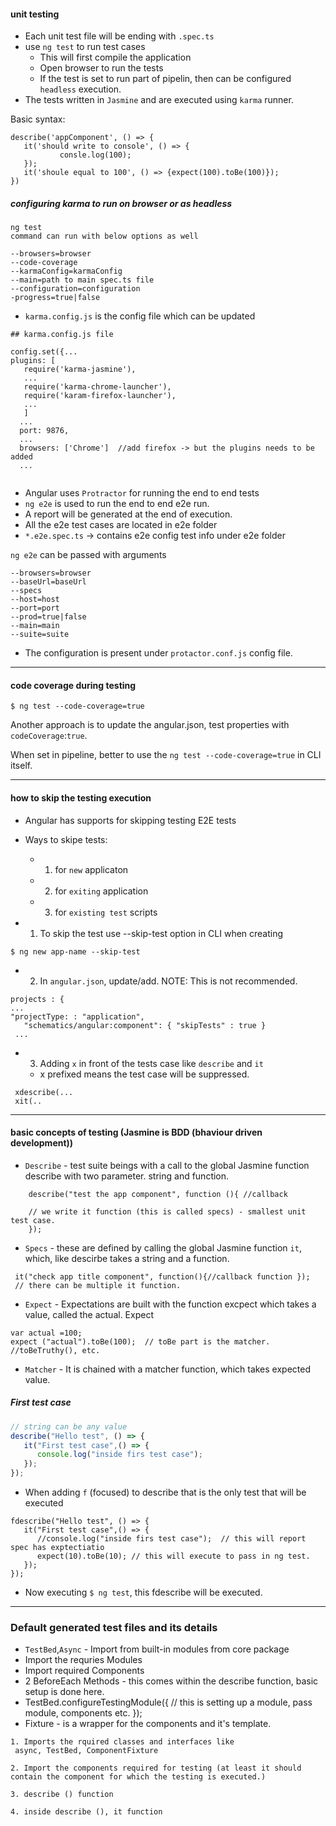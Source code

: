 #### unit testing
 - Each unit test file will be ending with `.spec.ts`
 - use `ng test` to run test cases
     - This will first compile the application
     - Open browser to run the tests
     - If the test is set to run part of pipelin, then can be configured `headless` execution.
  - The tests written in `Jasmine` and are executed using `karma` runner.

Basic syntax:
  ```
  describe('appComponent', () => {
     it('should write to console', () => {
             consle.log(100);
     });
     it('shoule equal to 100', () => {expect(100).toBe(100)});
  })
  ```
##### configuring karma to run on browser or as headless
 ```
 ng test 
 command can run with below options as well
 
 --browsers=browser
 --code-coverage
 --karmaConfig=karmaConfig
 --main=path to main spec.ts file
 --configuration=configuration
 -progress=true|false
 ```
- `karma.config.js` is the config file which can be updated

```
## karma.config.js file

config.set({...
plugins: [
   require('karma-jasmine'),
   ...
   require('karma-chrome-launcher'),
   require('karam-firefox-launcher'),
   ...
   ]
  ...
  port: 9876,
  ...
  browsers: ['Chrome']  //add firefox -> but the plugins needs to be added
  ...
  
```
- Angular uses `Protractor` for running the end to end tests
- `ng e2e` is used to run the end to end e2e run.
- A report will be generated at the end of execution.
- All the e2e test cases are located in e2e folder
- `*.e2e.spec.ts` -> contains e2e config test info under e2e folder

`ng e2e` can be passed with arguments
```
--browsers=browser
--baseUrl=baseUrl
--specs
--host=host
--port=port
--prod=true|false
--main=main
--suite=suite
```
 - The configuration is present under `protactor.conf.js` config file.
----------------

#### code coverage during testing
```
$ ng test --code-coverage=true
```
Another approach is to update the angular.json, test properties with `codeCoverage`:`true`.

When set in pipeline, better to use the `ng test --code-coverage=true` in CLI itself.

-----

#### how to skip the testing execution
  - Angular has supports for skipping testing E2E tests
  - Ways to skipe tests:
     - 1. for `new` applicaton
     - 2. for `exiting` application
     - 3. for `existing test` scripts
     
- 1. To skip the test use --skip-test option in CLI when creating 
```
$ ng new app-name --skip-test
```
- 2. In `angular.json`, update/add. NOTE: This is not recommended.
```
projects : {
...
"projectType: : "application",
   "schematics/angular:component": { "skipTests" : true }
 ...  
```
- 3. Adding `x` in front of the tests case like `describe` and `it`
    - x prefixed means the test case will be suppressed.
```
 xdescribe(...
 xit(..
```
-------

#### basic concepts of testing (Jasmine is BDD (bhaviour driven development))

- `Describe` - test suite beings with a call to the global Jasmine function describe with two parameter. string and function.
```
    describe("test the app component", function (){ //callback
    
    // we write it function (this is called specs) - smallest unit test case.
    });
```
- `Specs` - these are defined by calling the global Jasmine function `it`, which, like descirbe takes a string and a function.
```
 it("check app title component", function(){//callback function });
 // there can be multiple it function.
```
- `Expect` - Expectations are built with the function excpect which takes a value, called the actual. Expect 
```
var actual =100;
expect ("actual").toBe(100);  // toBe part is the matcher.
//toBeTruthy(), etc.
```
- `Matcher` - It is chained with a matcher function, which takes expected value.

##### First test case
```js
// string can be any value
describe("Hello test", () => {
   it("First test case",() => { 
      console.log("inside firs test case");
   });
});
```
- When adding `f` (focused) to describe that is the only test that will be executed
```
fdescribe("Hello test", () => {
   it("First test case",() => { 
      //console.log("inside firs test case");  // this will report spec has exptectiatio
      expect(10).toBe(10); // this will execute to pass in ng test.
   });
});
```
 - Now executing `$ ng test`, this fdescribe will be executed.
-------------
### Default generated test files and its details

- `TestBed`,`Async` - Import from built-in modules from core package
- Import the requries Modules 
- Import required Components
- 2 BeforeEach Methods - this comes within the describe function, basic setup is done here.
- TestBed.configureTestingModule({ // this is setting up a module, pass module, components etc.  });
- Fixture - is a wrapper for the components and it's template.

```
1. Imports the rquired classes and interfaces like 
 async, TestBed, ComponentFixture
 
2. Import the components required for testing (at least it should contain the component for which the testing is executed.)

3. describe () function

4. inside describe (), it function
```
